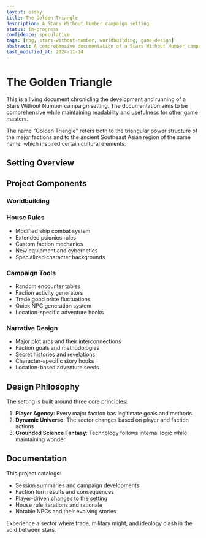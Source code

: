 ```yaml
---
layout: essay
title: The Golden Triangle
description: A Stars Without Number campaign setting
status: in-progress
confidence: speculative
tags: [rpg, stars-without-number, worldbuilding, game-design]
abstract: A comprehensive documentation of a Stars Without Number campaign setting, featuring three competing power blocs in a sector of historic decentralisation. This living document covers worldbuilding, house rules, and narrative design elements.
last_modified_at: 2024-11-14
---
```


# The Golden Triangle

This is a living document chronicling the development and running of a Stars Without Number campaign setting. The documentation aims to be comprehensive while maintaining readability and usefulness for other game masters.

<div class="sidenote">
The name "Golden Triangle" refers both to the triangular power structure of the major factions and to the ancient Southeast Asian region of the same name, which inspired certain cultural elements.
</div>

## Setting Overview


## Project Components

### Worldbuilding


### House Rules
- Modified ship combat system
- Extended psionics rules
- Custom faction mechanics
- New equipment and cybernetics
- Specialized character backgrounds

### Campaign Tools
- Random encounter tables
- Faction activity generators
- Trade good price fluctuations
- Quick NPC generation system
- Location-specific adventure hooks

### Narrative Design
- Major plot arcs and their interconnections
- Faction goals and methodologies
- Secret histories and revelations
- Character-specific story hooks
- Location-based adventure seeds

## Design Philosophy

The setting is built around three core principles:
1. **Player Agency**: Every major faction has legitimate goals and methods
2. **Dynamic Universe**: The sector changes based on player and faction actions
3. **Grounded Science Fantasy**: Technology follows internal logic while maintaining wonder

## Documentation

This project catalogs:
- Session summaries and campaign developments
- Faction turn results and consequences
- Player-driven changes to the setting
- House rule iterations and rationale
- Notable NPCs and their evolving stories

Experience a sector where trade, military might, and ideology clash in the void between stars. 